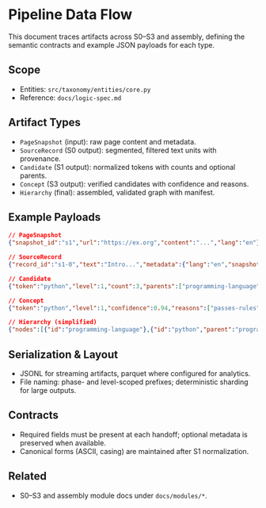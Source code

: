 # Pipeline Data Flow

This document traces artifacts across S0–S3 and assembly, defining the semantic contracts and example JSON payloads for each type.

## Scope

- Entities: `src/taxonomy/entities/core.py`
- Reference: `docs/logic-spec.md`

## Artifact Types

- `PageSnapshot` (input): raw page content and metadata.
- `SourceRecord` (S0 output): segmented, filtered text units with provenance.
- `Candidate` (S1 output): normalized tokens with counts and optional parents.
- `Concept` (S3 output): verified candidates with confidence and reasons.
- `Hierarchy` (final): assembled, validated graph with manifest.

## Example Payloads

```json
// PageSnapshot
{"snapshot_id":"s1","url":"https://ex.org","content":"...","lang":"en"}

// SourceRecord
{"record_id":"s1-0","text":"Intro...","metadata":{"lang":"en","snapshot_id":"s1"}}

// Candidate
{"token":"python","level":1,"count":3,"parents":["programming-language"]}

// Concept
{"token":"python","level":1,"confidence":0.94,"reasons":["passes-rules","llm-positive"]}

// Hierarchy (simplified)
{"nodes":[{"id":"programming-language"},{"id":"python","parent":"programming-language"}]}
```

## Serialization & Layout

- JSONL for streaming artifacts, parquet where configured for analytics.
- File naming: phase- and level-scoped prefixes; deterministic sharding for large outputs.

## Contracts

- Required fields must be present at each handoff; optional metadata is preserved when available.
- Canonical forms (ASCII, casing) are maintained after S1 normalization.

## Related

- S0–S3 and assembly module docs under `docs/modules/*`.

